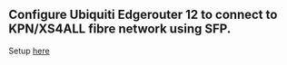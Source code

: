 ## Configure Ubiquiti Edgerouter 12 to connect to KPN/XS4ALL fibre network using SFP.

Setup [here](edgerouter12.md)
